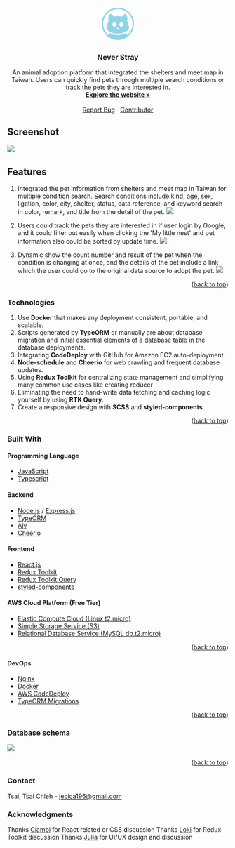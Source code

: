 <!-- PROJECT LOGO -->
<br />
<div align="center">
  <a href="https://github.com/TsaiTsaiChieh/never-stray">
    <img src="frontend/public/images/logo.png" alt="Logo" width="80" height="80">
  </a>

  <h3 align="center">Never Stray</h3>

  <p align="center">
    An animal adoption platform that integrated the shelters and meet map in Taiwan. Users can quickly find pets through multiple search conditions or track the pets they are interested in.
    <br />
    <a href="https://never-stray.com/"><strong>Explore the website »</strong></a>
    <br />
    <br />
    <a href="https://github.com/TsaiTsaiChieh/never-stray/issues" target="_blank">Report Bug</a>
    ·
    <a href="https://skyline.github.com/TsaiTsaiChieh/2022?annotation0=2022-02-06,2022-05-14,never-stray%20project" target="_blank">Contributor</a>
  </p>
</div>

<!-- GETTING STARTED -->
<!-- SCREENSHOT -->

## Screenshot
![](https://s3.us-west-2.amazonaws.com/secure.notion-static.com/dad73973-c26d-4ca3-af30-3ff4b635f8b6/Untitled.png?X-Amz-Algorithm=AWS4-HMAC-SHA256&X-Amz-Content-Sha256=UNSIGNED-PAYLOAD&X-Amz-Credential=AKIAT73L2G45EIPT3X45%2F20220514%2Fus-west-2%2Fs3%2Faws4_request&X-Amz-Date=20220514T171452Z&X-Amz-Expires=86400&X-Amz-Signature=afa762c4a958325da189b186e39a899a711b3ca4e09a5107daca24e9b5aa1c54&X-Amz-SignedHeaders=host&response-content-disposition=filename%20%3D%22Untitled.png%22&x-id=GetObject)
<!-- FEATURES -->
## Features

1. Integrated the pet information from shelters and meet map in Taiwan for multiple condition search. Search conditions include kind, age, sex, ligation, color, city, shelter, status, data reference, and keyword search in color, remark, and title from the detail of the pet.
![](https://s3.us-west-2.amazonaws.com/secure.notion-static.com/d451f9fe-9c04-44cb-9a7c-863842244f9a/feature1.gif?X-Amz-Algorithm=AWS4-HMAC-SHA256&X-Amz-Content-Sha256=UNSIGNED-PAYLOAD&X-Amz-Credential=AKIAT73L2G45EIPT3X45%2F20220514%2Fus-west-2%2Fs3%2Faws4_request&X-Amz-Date=20220514T171019Z&X-Amz-Expires=86400&X-Amz-Signature=e564e8ff09ba3e50859482de60440ca6ea6fa808e8154750f0314200104d5c27&X-Amz-SignedHeaders=host&response-content-disposition=filename%20%3D%22feature1.gif%22&x-id=GetObject)

2. Users could track the pets they are interested in if user login by Google, and it could filter out easily when clicking the 'My little nest' and pet information also could be sorted by update time.
![](https://s3.us-west-2.amazonaws.com/secure.notion-static.com/121c4e48-d1ba-43af-8e8c-2c4715b65ae5/feature2.gif?X-Amz-Algorithm=AWS4-HMAC-SHA256&X-Amz-Content-Sha256=UNSIGNED-PAYLOAD&X-Amz-Credential=AKIAT73L2G45EIPT3X45%2F20220514%2Fus-west-2%2Fs3%2Faws4_request&X-Amz-Date=20220514T171033Z&X-Amz-Expires=86400&X-Amz-Signature=04a2466b483fb5fbf02acb18419ee44c581293136b5ab85b418df006940ae992&X-Amz-SignedHeaders=host&response-content-disposition=filename%20%3D%22feature2.gif%22&x-id=GetObject)
3. Dynamic show the count number and result of the pet when the condition is changing at once, and the details of the pet include a link which the user could go to the original data source to adopt the pet.
![](https://s3.us-west-2.amazonaws.com/secure.notion-static.com/9cb9a060-a73e-444e-9b54-c73812399f28/feature3.gif?X-Amz-Algorithm=AWS4-HMAC-SHA256&X-Amz-Content-Sha256=UNSIGNED-PAYLOAD&X-Amz-Credential=AKIAT73L2G45EIPT3X45%2F20220514%2Fus-west-2%2Fs3%2Faws4_request&X-Amz-Date=20220514T171155Z&X-Amz-Expires=86400&X-Amz-Signature=1ddca4ad2070b6e4ff76ccb5ecc733bd3c07340a6b0f01c1078fa3150473545a&X-Amz-SignedHeaders=host&response-content-disposition=filename%20%3D%22feature3.gif%22&x-id=GetObject)
<p align="right">(<a href="#top">back to top</a>)</p>
<!-- TECHNOLOGIES -->

### Technologies
1. Use **Docker** that makes any deployment consistent, portable, and scalable.
2. Scripts generated by **TypeORM** or manually are about database migration and initial essential elements of a database table in the database deployments.
3. Integrating **CodeDeploy** with GitHub for Amazon EC2 auto-deployment.
4. **Node-schedule** and **Cheerio** for web crawling and frequent database updates.
5. Using **Redux Toolkit** for centralizing state management and simplifying many common use cases like creating reducer
6. Eliminating the need to hand-write data fetching and caching logic yourself by using **RTK Query**.
6. Create a responsive design with **SCSS** and **styled-components**.

<p align="right">(<a href="#top">back to top</a>)</p>

<!-- BUILT WITH -->
### Built With

#### Programming Language

* [JavaScript](https://www.javascript.com/)
* [Typescript](https://www.typescriptlang.org/)

#### Backend
* [Node.js](https://nodejs.org/en/) / [Express.js](https://expressjs.com/)
* [TypeORM](https://typeorm.io/)
* [Ajv](https://ajv.js.org/)
* [Cheerio](https://cheerio.js.org/)

#### Frontend
* [React.js](https://reactjs.org/)
* [Redux Toolkit](https://redux-toolkit.js.org/)
* [Redux Toolkit Query](https://redux-toolkit.js.org/rtk-query/overview)
* [styled-components](https://styled-components.com/)
#### AWS Cloud Platform (Free Tier)
* [Elastic Compute Cloud (Linux t2.micro)](https://aws.amazon.com/ec2/instance-types/t2/)
* [Simple Storage Service (S3)](https://aws.amazon.com/tw/s3/)
* [Relational Database Service (MySQL db.t2.micro)](https://aws.amazon.com/tw/rds/)

<p align="right">(<a href="#top">back to top</a>)</p>

#### DevOps
* [Nginx](https://www.nginx.com/)
* [Docker](https://www.docker.com/)
* [AWS CodeDeploy](https://aws.amazon.com/tw/codedeploy/)
* [TypeORM Migrations](https://typeorm.io/migrations)

<p align="right">(<a href="#top">back to top</a>)</p>

<!-- DATABASE SCHEMA -->
### Database schema
![](https://s3.us-west-2.amazonaws.com/secure.notion-static.com/0b8cced1-def8-4bb1-96ec-7f57903b9bb4/ERD.png?X-Amz-Algorithm=AWS4-HMAC-SHA256&X-Amz-Content-Sha256=UNSIGNED-PAYLOAD&X-Amz-Credential=AKIAT73L2G45EIPT3X45%2F20220514%2Fus-west-2%2Fs3%2Faws4_request&X-Amz-Date=20220514T155634Z&X-Amz-Expires=86400&X-Amz-Signature=b40ec96bd78393fcd68ac673d9a54fb1b08dd51ee573ae5d8dc2ba28cae48eec&X-Amz-SignedHeaders=host&response-content-disposition=filename%20%3D%22ERD.png%22&x-id=GetObject)

<p align="right">(<a href="#top">back to top</a>)</p>

<!-- CONTACT -->
### Contact
Tsai, Tsai Chieh - jecica196@gmail.com

<!-- ACKNOWLEDGMENTS -->
### Acknowledgments
Thanks [Giambi](https://www.linkedin.com/in/giambi-huang/) for React related or CSS discussion
Thanks [Loki](https://www.linkedin.com/in/%E9%81%93%E6%B9%A7-%E9%BB%83-484b6415a/) for Redux Toolkit discussion
Thanks [Julia](https://www.linkedin.com/in/%E5%86%A0%E7%91%A9-%E6%9D%8E-a96653193/) for UI/UX design and discussion